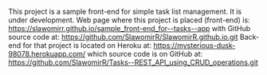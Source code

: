This project is a sample front-end for simple task list management. It is under development.
Web page where this project is placed (front-end) is: https://slawomirr.github.io/sample_front-end_for--tasks--app with GitHub source code at: https://github.com/SlawomirR/SlawomirR.github.io.git
Back-end for that project is located on Heroku at: https://mysterious-dusk-98078.herokuapp.com/ which source code is on GitHub at: https://github.com/SlawomirR/Tasks--REST_API_using_CRUD_operations.git
